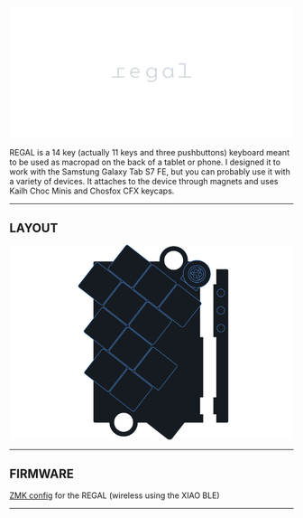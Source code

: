 <picture align="center">
  <source media="(prefers-color-scheme: dark)" srcset="/docs/images/REGAL_logo_dark.svg">
  <source media="(prefers-color-scheme: light)" srcset="/docs/images/REGAL_logo_bright.svg">
  <img alt="REGAL logo" src="/docs/images/REGAL_logo_dark.svg">
</picture>


REGAL is a 14 key (actually 11 keys and three pushbuttons) keyboard meant to be used as macropad on the back of a tablet or phone. I designed it to work with the Samstung Galaxy Tab S7 FE, but you can probably use it with a variety of devices. It attaches to the device through magnets and uses Kailh Choc Minis and Chosfox CFX keycaps.


***

## LAYOUT

![REGAL layout](/docs/images/REGAL_layout.svg)

***

## FIRMWARE

[ZMK config](https://github.com/GEIGEIGEIST/zmk-config-regal) for the REGAL (wireless using the XIAO BLE)

***



